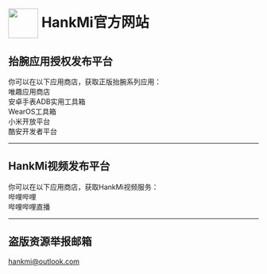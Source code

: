 
# [<img src="https://www.hankmi.com/favicon.ico" width="60" height="60" align="center" />](https://www.hankmi.com) HankMi官方网站

## 抬腕应用授权发布平台
你可以在以下应用商店，获取正版抬腕系列应用：  
唯趣应用商店  
安卓手表ADB实用工具箱  
WearOS工具箱  
小米开放平台  
酷安开发者平台  

***

## HankMi视频发布平台
你可以在以下应用商店，获取HankMi视频服务：  
哔哩哔哩  
哔哩哔哩直播

***

## 盗版资源举报邮箱
hankmi@outlook.com
